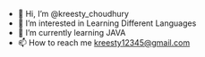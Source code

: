 - 👋 Hi, I’m @kreesty_choudhury
- 👀 I’m interested in Learning Different Languages
- 🌱 I’m currently learning JAVA
- 📫 How to reach me kreesty12345@gmail.com

<!---
kreesty-test/kreesty-test is a ✨ special ✨ repository because its `README.md` (this file) appears on your GitHub profile.
You can click the Preview link to take a look at your changes.
--->
